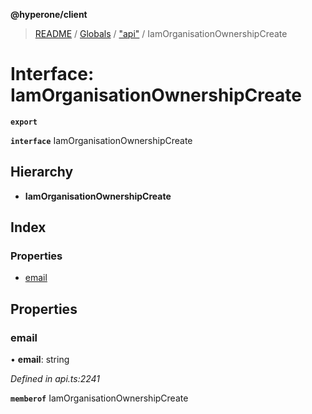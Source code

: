 **@hyperone/client**

> [README](../README.md) / [Globals](../globals.md) / ["api"](../modules/_api_.md) / IamOrganisationOwnershipCreate

# Interface: IamOrganisationOwnershipCreate

**`export`** 

**`interface`** IamOrganisationOwnershipCreate

## Hierarchy

* **IamOrganisationOwnershipCreate**

## Index

### Properties

* [email](_api_.iamorganisationownershipcreate.md#email)

## Properties

### email

•  **email**: string

*Defined in api.ts:2241*

**`memberof`** IamOrganisationOwnershipCreate
